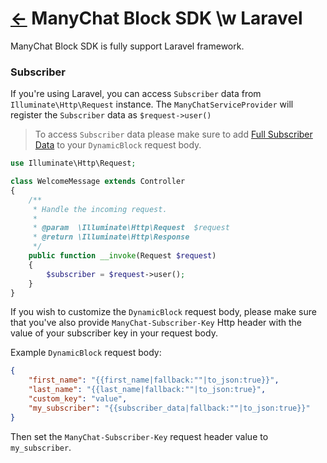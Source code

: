 # [←](README.md) ManyChat Block SDK \w Laravel
ManyChat Block SDK is fully support Laravel framework.

### Subscriber
If you're using Laravel, you can access `Subscriber` data from `Illuminate\Http\Request` instance.
The `ManyChatServiceProvider` will register the `Subscriber` data as `$request->user()`

> To access `Subscriber` data please make sure to add [Full Subscriber Data](FullSubscriberData.md) to your `DynamicBlock` request body.

```php
use Illuminate\Http\Request;

class WelcomeMessage extends Controller
{
    /**
     * Handle the incoming request.
     *
     * @param  \Illuminate\Http\Request  $request
     * @return \Illuminate\Http\Response
     */
    public function __invoke(Request $request)
    {
        $subscriber = $request->user();
    }
}
```

If you wish to customize the `DynamicBlock` request body, please make sure that you've also provide `ManyChat-Subscriber-Key` Http header with the value of your subscriber key in your request body.

Example `DynamicBlock` request body:
```json
{
    "first_name": "{{first_name|fallback:""|to_json:true}}",
    "last_name": "{{last_name|fallback:""|to_json:true}",
    "custom_key": "value",
    "my_subscriber": "{{subscriber_data|fallback:""|to_json:true}}"
}
```

Then set the `ManyChat-Subscriber-Key` request header value to `my_subscriber`.
